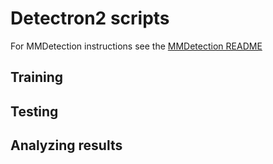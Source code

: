 # Detectron2 scripts

For MMDetection instructions see the [MMDetection README](mmdet/README.md)

## Training

## Testing

## Analyzing results

